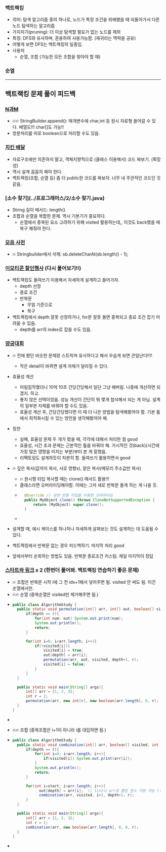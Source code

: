 ### 백트랙킹
- 의미: 탐색 알고리즘 중의 하나로, 노드가 특정 조건을 위배했을 때 되돌아가서 다른 노드 탐색하는 알고리즘
- 가지치기(pruning): 더 이상 탐색할 필요가 없는 노드를 제외
- 특징: DFS와 유사하며, 혼용하여 사용가능함. (재귀라는 맥락을 공유)
- 어떻게 보면 DFS는 백트랙킹의 일종임. 
- 사용처
  - 순열, 조합 (가능한 모든 조합을 찾아야 할 때)

### 순열


---

## 백트랙킹 문제 풀이 피드백
### [N과M](백준/Silver/15649. N과 M （1）)
- 🔥🔥 StringBuilder.append(): 매개변수에 char,int 등 원시 자료형 들어갈 수 있다. 배열도!!! char[]도 가능!!
- 방문처리를 따로 boolean으로 처리할 수도 있음.

### [치킨 배달](../백준/Gold/15686. 치킨 배달)
- 자료구조에만 의존하지 말고, 객체지향적으로 (클래스 이용해서) 코드 짜보기. (확장성)
- 역시 설계 꼼꼼히 해야 한다.
- 백트랙킹(조합, 순열 등) 좀 더 public한 코드를 짜보자. 너무 내 주관적인 코드인 것 같음. 

### [소수 찾기](../프로그래머스/2/소수 찾기.java)
- String 길이 메서드: length()
- 조합과 순열을 복합한 문제. 역시 기본기가 중요하다. 
  - 순열에서 중복된 요소 고려하기 위해 visited 활용하는데,, 이것도 back했을 때 복구 해줘야 한다. 

### [모음 사전]()
- 🔥 Stringbuilder에서 삭제: sb.deleteCharAt(sb.length() - 1);

### [이모티콘 할인행사](../프로그래머스/2/150368. 이모티콘 할인행사) (다시 풀어보기!!)
- 백트랙킹도 들여쓰기 이용해서 자세하게 설계하고 들어가자.
  - depth 선정
  - 종료 조건
  - 반복문
    - 무얼 기준으로
    - 복구
- 백트랙킹에서 depth 잘못 선정하거나, for문 잘못 돌면 중복되고 종료 조건 잡기 어려울 수 있음.
  - depth를 arr의 index로 잡을 수도 있음.

### [양궁대회](../프로그래머스/2/92342. 양궁대회)
- 🔥 전에 봤던 비슷한 문제랑 스트럭쳐 유사하다고 해서 우숩게 보면 큰일난다!!!!
  - 작은 detail이 바뀌면 설계 자체가 달라질 수 있다. 
- 효율성 계산
  - 어림짐작했더니 10억 10초 간당간당해서 일단 그냥 해버림. 나중에 개선하면 되겠지. 하고.
  - 좋지 않은 선택이었음. 성능 개선이 간단히 뭐 몇개 첨삭해서 되는 게 아님. 설계의 일부분 자체를 바꿔야 할 수도 있음.
  - 효율성 계산 후, 간당간당했다면 이 때 더 나은 방법을 탐색해봤어야 함. 기본 틀에서 최적화시킬 수 있는 방안을 생각해봤어야 해.
- 칭찬
  - 실패, 효율성 문제 두 개가 떴을 때, 각각에 대해서 처리한 점 good
  - 효율성, 시간 초과 문제는 근본적인 틀을 바꿔야 해. 거시적인 것(back)(시간에 가장 많은 영향을 미치는 부분)부터 본 게 잘했음.
  - 리팩토링도 설계하듯이 차분히 함. 들여쓰기 활용하면서 good
- 🔥 깊은 복사(값까지 복사, 서로 영향x), 얕은 복사(메모리 주소값만 복사)
  - 🔥 원시형 타입 복사할 때는 clone() 메서드 활용!!!
  - 클래스라면 오버라이딩해야함. 이때는 그저 새로 반복문 돌게 하는 게 나을 듯.
  - ```java
      @Override // 공변 반환 타입을 이용한 오버라이딩
      public MyObject clone() throws CloneNotSupportedException {
          return (MyObject) super.clone(); 
      }
  - ```
- 설계할 때, 예시 케이스를 하나하나 자세하게 살펴보는 것도 설계하는 데 도움될 수 있다.
- 백트랙킹에서 반복문 없는 경우 피드백하기. 마지막 처리 good

- 앞에서부터 순회하는 방법도 있음. 반복문 종료조건 커스텀. 제일 마지막이 정답


### [스타트와 링크](../백준/Silver/14889. 스타트와 링크) x 2 (한번더 풀어봐. 백트랙킹 연습하기 좋은 문제)
- 🔥 조합은 반복문 시작 i에 그 전 idx+1해서 넣어주면 됨. visited 안 써도 됨. 이건 순열에서만.
- 🔥🔥 순열 (중복순열은 visited만 제거해주면 됨.)
- ```java
  public class AlgorithmStudy {
    public static void permutation(int[] arr, int[] out, boolean[] visited, int depth, int r){
        if(depth == r){
            for(int num: out) System.out.print(num);
            System.out.println();
            return;
        }

        for(int i=0; i<arr.length; i++){
            if(!visited[i]){
                visited[i] = true;
                out[depth] = arr[i];
                permutation(arr, out, visited, depth+1, r);
                visited[i] = false;
            }
        }
    }

    public static void main(String[] args){
        int[] arr = {1, 2, 3};
        int r = 2;
        permutation(arr, new int[r], new boolean[arr.length], 0, r);
    }
  } 
- ```


- 🔥🔥 조합 (중복조합은 i+1이 아니라 i를 대입하면 됨.)
- ```java
  public class AlgorithmStudy {
    public static void combination(int[] arr, boolean[] visited, int start, int depth, int r){
        if(depth == r){
            for(int i=0; i<arr.length; i++){
                if(visited[i]) System.out.print(arr[i]);
            }
            System.out.println();
            return;
        }

        for(int i=start; i<arr.length; i++){
              out[depth] = arr[i];  // list나 arr로 뽑힌 원소 저장 가능 (꼭 visited아니여도 됨.)
              combination(arr, visited, i+1, depth+1, r);
        }
    }

    public static void main(String[] args){
        int[] arr = {1, 2, 3};
        int r = 2;
        combination(arr, new boolean[arr.length], 0, 0, r);
    }
  }
- ```